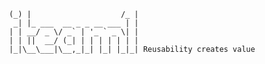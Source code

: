      (_) |                    /_ |
      _| |_ ___  __ _ _ __ ___ | |
     | | __/ _ \/ _` | '_ ` _ \| |
     | | ||  __/ (_| | | | | | | |
     |_|\__\___|\__,_|_| |_| |_|_| Reusability creates value             
                              
            
                                                        
